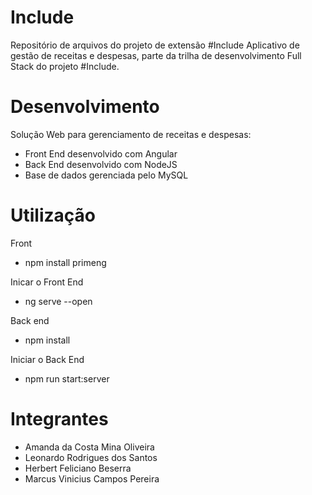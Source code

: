 # Include
Repositório de arquivos do projeto de extensão #Include
Aplicativo de gestão de receitas e despesas, parte da trilha de desenvolvimento Full Stack do projeto #Include.

# Desenvolvimento
Solução Web para gerenciamento de receitas e despesas:
- Front End desenvolvido com Angular
- Back End desenvolvido com NodeJS
- Base de dados gerenciada pelo MySQL

# Utilização
 Front

- npm install primeng 

Inicar o Front End 
- ng serve --open

Back end

- npm install 

Iniciar o Back End
- npm run start:server

# Integrantes

- Amanda da Costa Mina Oliveira 
- Leonardo Rodrigues dos Santos 
- Herbert Feliciano Beserra 
- Marcus Vinicius Campos Pereira 
